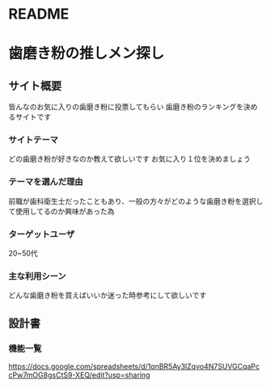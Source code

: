 # README

# 歯磨き粉の推しメン探し

## サイト概要
皆んなのお気に入りの歯磨き粉に投票してもらい
歯磨き粉のランキングを決めるサイトです

### サイトテーマ
どの歯磨き粉が好きなのか教えて欲しいです
お気に入り１位を決めましょう

### テーマを選んだ理由
前職が歯科衛生士だったこともあり、一般の方々がどのような歯磨き粉を選択して使用してるのか興味があった為

### ターゲットユーザ
20~50代

### 主な利用シーン
どんな歯磨き粉を買えばいいか迷った時参考にして欲しいです

## 設計書

### 機能一覧
https://docs.google.com/spreadsheets/d/1qnBR5Ay3lZqvo4N7SUVGCqaPccPw7mOG8gsCtS9-XEQ/edit?usp=sharing


